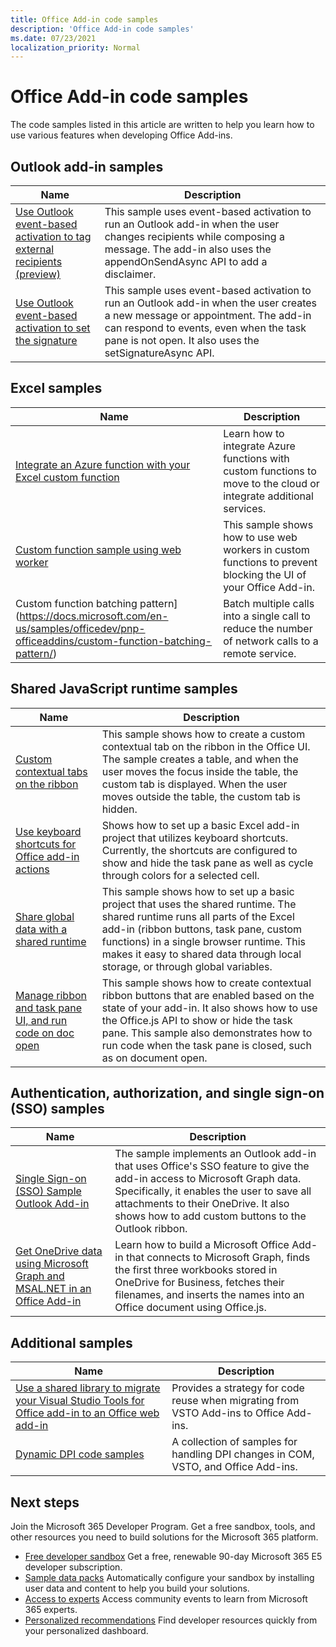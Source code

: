```yaml
---
title: Office Add-in code samples
description: 'Office Add-in code samples'
ms.date: 07/23/2021
localization_priority: Normal
---
```


# Office Add-in code samples

The code samples listed in this article are written to help you learn how to use various features when developing Office Add-ins.

## Outlook add-in samples

|Name     |Description  |
|---------|-------------|
| [Use Outlook event-based activation to tag external recipients (preview)](https://docs.microsoft.com/en-us/samples/officedev/pnp-officeaddins/outlook-add-in-tag-external-recipients/)    |  This sample uses event-based activation to run an Outlook add-in when the user changes recipients while composing a message. The add-in also uses the appendOnSendAsync API to add a disclaimer.       |
|[Use Outlook event-based activation to set the signature](https://docs.microsoft.com/en-us/samples/officedev/pnp-officeaddins/outlook-add-in-set-signature/)     | This sample uses event-based activation to run an Outlook add-in when the user creates a new message or appointment. The add-in can respond to events, even when the task pane is not open. It also uses the setSignatureAsync API.        |

## Excel samples

|Name     |Description  |
|---------|-------------|
|[Integrate an Azure function with your Excel custom function](https://docs.microsoft.com/en-us/samples/officedev/pnp-officeaddins/integrate-an-azure-function-with-your-excel-custom-function/) |Learn how to integrate Azure functions with custom functions to move to the cloud or integrate additional services. |
|[Custom function sample using web worker](https://docs.microsoft.com/en-us/samples/officedev/pnp-officeaddins/custom-function-sample-using-web-worker/) |This sample shows how to use web workers in custom functions to prevent blocking the UI of your Office Add-in. |
|Custom function batching pattern](https://docs.microsoft.com/en-us/samples/officedev/pnp-officeaddins/custom-function-batching-pattern/) |Batch multiple calls into a single call to reduce the number of network calls to a remote service. |

## Shared JavaScript runtime samples

|Name     |Description  |
|---------|-------------|
|[Custom contextual tabs on the ribbon](https://docs.microsoft.com/en-us/samples/officedev/pnp-officeaddins/office-add-in-contextual-tabs/)  |This sample shows how to create a custom contextual tab on the ribbon in the Office UI. The sample creates a table, and when the user moves the focus inside the table, the custom tab is displayed. When the user moves outside the table, the custom tab is hidden. |
| [Use keyboard shortcuts for Office add-in actions](https://docs.microsoft.com/en-us/samples/officedev/pnp-officeaddins/office-add-in-keyboard-shortcuts/) |Shows how to set up a basic Excel add-in project that utilizes keyboard shortcuts. Currently, the shortcuts are configured to show and hide the task pane as well as cycle through colors for a selected cell. |
| [Share global data with a shared runtime](https://docs.microsoft.com/en-us/samples/officedev/pnp-officeaddins/office-add-in-shared-runtime-global-data/) |This sample shows how to set up a basic project that uses the shared runtime. The shared runtime runs all parts of the Excel add-in (ribbon buttons, task pane, custom functions) in a single browser runtime. This makes it easy to shared data through local storage, or through global variables. |
| [ Manage ribbon and task pane UI, and run code on doc open](https://docs.microsoft.com/en-us/samples/officedev/pnp-officeaddins/office-add-in-ribbon-task-pane-ui/) |This sample shows how to create contextual ribbon buttons that are enabled based on the state of your add-in. It also shows how to use the Office.js API to show or hide the task pane. This sample also demonstrates how to run code when the task pane is closed, such as on document open. |

## Authentication, authorization, and single sign-on (SSO) samples

|Name     |Description  |
|---------|-------------|
|[Single Sign-on (SSO) Sample Outlook Add-in](https://docs.microsoft.com/en-us/samples/officedev/pnp-officeaddins/outlook-add-in-sso-aspnet/) |The sample implements an Outlook add-in that uses Office's SSO feature to give the add-in access to Microsoft Graph data. Specifically, it enables the user to save all attachments to their OneDrive. It also shows how to add custom buttons to the Outlook ribbon. |
|[Get OneDrive data using Microsoft Graph and MSAL.NET in an Office Add-in](https://docs.microsoft.com/en-us/samples/officedev/pnp-officeaddins/office-add-in-auth-aspnet-graph/) |Learn how to build a Microsoft Office Add-in that connects to Microsoft Graph, finds the first three workbooks stored in OneDrive for Business, fetches their filenames, and inserts the names into an Office document using Office.js. |

## Additional samples

|Name     |Description  |
|---------|-------------|
|[Use a shared library to migrate your Visual Studio Tools for Office add-in to an Office web add-in](https://docs.microsoft.com/en-us/samples/officedev/pnp-officeaddins/vsto-shared-library-excel/) |Provides a strategy for code reuse when migrating from VSTO Add-ins to Office Add-ins. |
|[Dynamic DPI code samples](https://docs.microsoft.com/en-us/samples/officedev/pnp-officeaddins/dynamic-dpi-code-samples/) |A collection of samples for handling DPI changes in COM, VSTO, and Office Add-ins. |

## Next steps

Join the Microsoft 365 Developer Program. Get a free sandbox, tools, and other resources you need to build solutions for the Microsoft 365 platform.

- [Free developer sandbox](https://developer.microsoft.com/microsoft-365/dev-program#Subscription) Get a free, renewable 90-day Microsoft 365 E5 developer subscription.
- [Sample data packs](https://developer.microsoft.com/microsoft-365/dev-program#Sample) Automatically configure your sandbox by installing user data and content to help you build your solutions.
- [Access to experts](https://developer.microsoft.com/microsoft-365/dev-program#Experts) Access community events to learn from Microsoft 365 experts.
- [Personalized recommendations](https://developer.microsoft.com/microsoft-365/dev-program#Recommendations) Find developer resources quickly from your personalized dashboard.